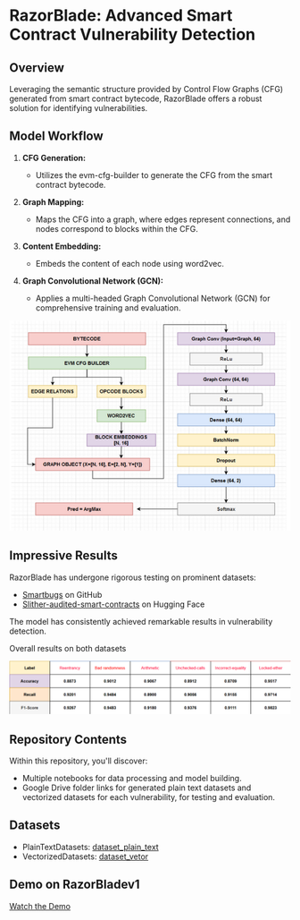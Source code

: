 # RazorBlade: Advanced Smart Contract Vulnerability Detection

## Overview

Leveraging the semantic structure provided by Control Flow Graphs (CFG) generated from smart contract bytecode, RazorBlade offers a robust solution for identifying vulnerabilities.

## Model Workflow

1. **CFG Generation:**
   - Utilizes the evm-cfg-builder to generate the CFG from the smart contract bytecode.

2. **Graph Mapping:**
   - Maps the CFG into a graph, where edges represent connections, and nodes correspond to blocks within the CFG.

3. **Content Embedding:**
   - Embeds the content of each node using word2vec.

4. **Graph Convolutional Network (GCN):**
   - Applies a multi-headed Graph Convolutional Network (GCN) for comprehensive training and evaluation.
  
![workflow image](https://github.com/F1xedbot/RazorBlade/blob/main/RazorBlade_workflow.png?raw=true)

## Impressive Results

RazorBlade has undergone rigorous testing on prominent datasets:
- [Smartbugs](https://github.com/smartbugs/smartbugs-curated) on GitHub
- [Slither-audited-smart-contracts](https://huggingface.co/datasets/mwritescode/slither-audited-smart-contracts) on Hugging Face

The model has consistently achieved remarkable results in vulnerability detection.

Overall results on both datasets

![overall results](https://github.com/F1xedbot/RazorBlade/blob/5402db0b35af1e729f8f99afb45f647b4bacd45a/huggingface-razorblade.png?raw=true)

## Repository Contents

Within this repository, you'll discover:
- Multiple notebooks for data processing and model building.
- Google Drive folder links for generated plain text datasets and vectorized datasets for each vulnerability, for testing and evaluation.

## Datasets

- PlainTextDatasets: [dataset_plain_text](https://drive.google.com/drive/folders/1RcoA56eKNumz03aj0Gt314P9VwwIjAWV?usp=sharing)
- VectorizedDatasets: [dataset_vetor](https://drive.google.com/drive/folders/1VyUy1pcUrOUejJV_obk6MOeDTq-4-xH_?usp=sharing)

## Demo on RazorBladev1

[Watch the Demo](https://drive.google.com/file/d/129RvMGbPNjYWHoo8Go2HZa4UsMkfrVBx/view?usp=sharing)
